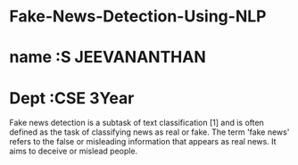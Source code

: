# Fake-News-Detection-Using-NLP
 # name :S JEEVANANTHAN
 # Dept :CSE 3Year
Fake news detection is a subtask of text classification [1] and is often defined as the task of classifying news as real or fake. The term 'fake news' refers to the false or misleading information that appears as real news. It aims to deceive or mislead people.
